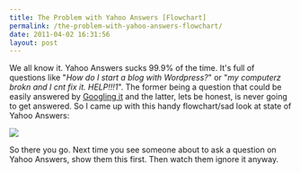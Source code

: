```yaml
---
title: The Problem with Yahoo Answers [Flowchart]
permalink: /the-problem-with-yahoo-answers-flowchart/
date: 2011-04-02 16:31:56
layout: post
---
```


We all know it. Yahoo Answers sucks 99.9% of the time. It's full of questions like "_How do I start a blog with Wordpress?_" or "_my computerz brokn and I cnt fix it. HELP!!!1_". The former being a question that could be easily answered by [Googling it](http://www.google.co.uk/search?sourceid=chrome&ie=UTF-8&q=How+do+I+start+a+blog+with+Wordpress) and the latter, lets be honest, is never going to get answered. So I came up with this handy flowchart/sad look at state of Yahoo Answers: 

![](http://therobb.com/wp-content/uploads/2011-04-YahooAnswers-300x225.png)

So there you go. Next time you see someone about to ask a question on Yahoo Answers, show them this first. Then watch them ignore it anyway.